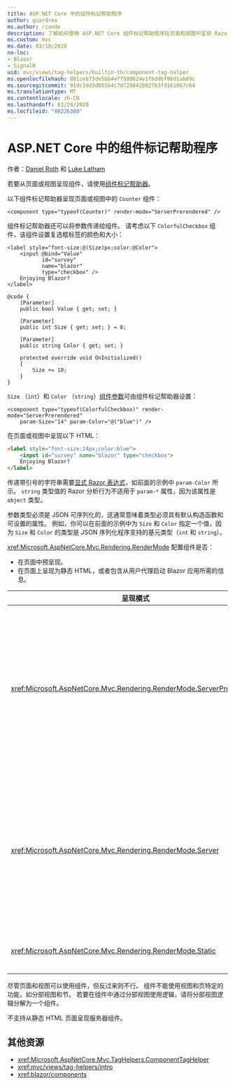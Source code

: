 ```yaml
---
title: ASP.NET Core 中的组件标记帮助程序
author: guardrex
ms.author: riande
description: 了解如何使用 ASP.NET Core 组件标记帮助程序在页面和视图中呈现 Razor 组件。
ms.custom: mvc
ms.date: 03/18/2020
no-loc:
- Blazor
- SignalR
uid: mvc/views/tag-helpers/builtin-th/component-tag-helper
ms.openlocfilehash: 801ceb73de5bb4ef7500624e1fbddbf96d1ab89c
ms.sourcegitcommit: 91dc1dd3d055b4c7d7298420927b3fd161067c64
ms.translationtype: MT
ms.contentlocale: zh-CN
ms.lasthandoff: 03/24/2020
ms.locfileid: "80226380"
---
```

# <a name="component-tag-helper-in-aspnet-core"></a>ASP.NET Core 中的组件标记帮助程序

作者：[Daniel Roth](https://github.com/danroth27) 和 [Luke Latham](https://github.com/guardrex)

若要从页面或视图呈现组件，请使用[组件标记帮助器](xref:Microsoft.AspNetCore.Mvc.TagHelpers.ComponentTagHelper)。

以下组件标记帮助器呈现页面或视图中的 `Counter` 组件：

```cshtml
<component type="typeof(Counter)" render-mode="ServerPrerendered" />
```

组件标记帮助器还可以将参数传递给组件。 请考虑以下 `ColorfulCheckbox` 组件，该组件设置复选框标签的颜色和大小：

```razor
<label style="font-size:@(Size)px;color:@Color">
    <input @bind="Value"
           id="survey" 
           name="blazor" 
           type="checkbox" />
    Enjoying Blazor?
</label>

@code {
    [Parameter]
    public bool Value { get; set; }

    [Parameter]
    public int Size { get; set; } = 8;

    [Parameter]
    public string Color { get; set; }

    protected override void OnInitialized()
    {
        Size += 10;
    }
}
```

`Size` （`int`）和 `Color` （`string`）[组件参数](xref:blazor/components#component-parameters)可由组件标记帮助器设置：

```cshtml
<component type="typeof(ColorfulCheckbox)" render-mode="ServerPrerendered" 
    param-Size="14" param-Color="@("blue")" />
```

在页面或视图中呈现以下 HTML：

```html
<label style="font-size:24px;color:blue">
    <input id="survey" name="blazor" type="checkbox">
    Enjoying Blazor?
</label>
```

传递带引号的字符串需要[显式 Razor 表达式](xref:mvc/views/razor#explicit-razor-expressions)，如前面的示例中 `param-Color` 所示。 `string` 类型值的 Razor 分析行为不适用于 `param-*` 属性，因为该属性是 `object` 类型。

参数类型必须是 JSON 可序列化的，这通常意味着类型必须具有默认构造函数和可设置的属性。 例如，你可以在前面的示例中为 `Size` 和 `Color` 指定一个值，因为 `Size` 和 `Color` 的类型是 JSON 序列化程序支持的基元类型（`int` 和 `string`）。

<xref:Microsoft.AspNetCore.Mvc.Rendering.RenderMode> 配置组件是否：

* 在页面中预呈现。
* 在页面上呈现为静态 HTML，或者包含从用户代理启动 Blazor 应用所需的信息。

| 呈现模式 | 说明 |
| ----------- | ----------- |
| <xref:Microsoft.AspNetCore.Mvc.Rendering.RenderMode.ServerPrerendered> | 将组件呈现为静态 HTML，并包含 Blazor 服务器应用的标记。 用户代理启动时，此标记用于启动 Blazor 应用。 |
| <xref:Microsoft.AspNetCore.Mvc.Rendering.RenderMode.Server> | 呈现 Blazor 服务器应用的标记。 不包括组件的输出。 用户代理启动时，此标记用于启动 Blazor 应用。 |
| <xref:Microsoft.AspNetCore.Mvc.Rendering.RenderMode.Static> | 将组件呈现为静态 HTML。 |

尽管页面和视图可以使用组件，但反过来则不行。 组件不能使用视图和页特定的功能，如分部视图和节。 若要在组件中通过分部视图使用逻辑，请将分部视图逻辑分解为一个组件。

不支持从静态 HTML 页面呈现服务器组件。

## <a name="additional-resources"></a>其他资源

* <xref:Microsoft.AspNetCore.Mvc.TagHelpers.ComponentTagHelper>
* <xref:mvc/views/tag-helpers/intro>
* <xref:blazor/components>
